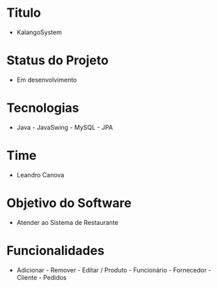 # Titulo
- KalangoSystem
# Status do Projeto
- Em desenvolvimento
# Tecnologias
- Java - JavaSwing - MySQL - JPA
# Time
- Leandro Canova
# Objetivo do Software 
- Atender ao Sistema de Restaurante
# Funcionalidades
- Adicionar - Remover - Editar / Produto - Funcionário - Fornecedor - Cliente - Pedidos

